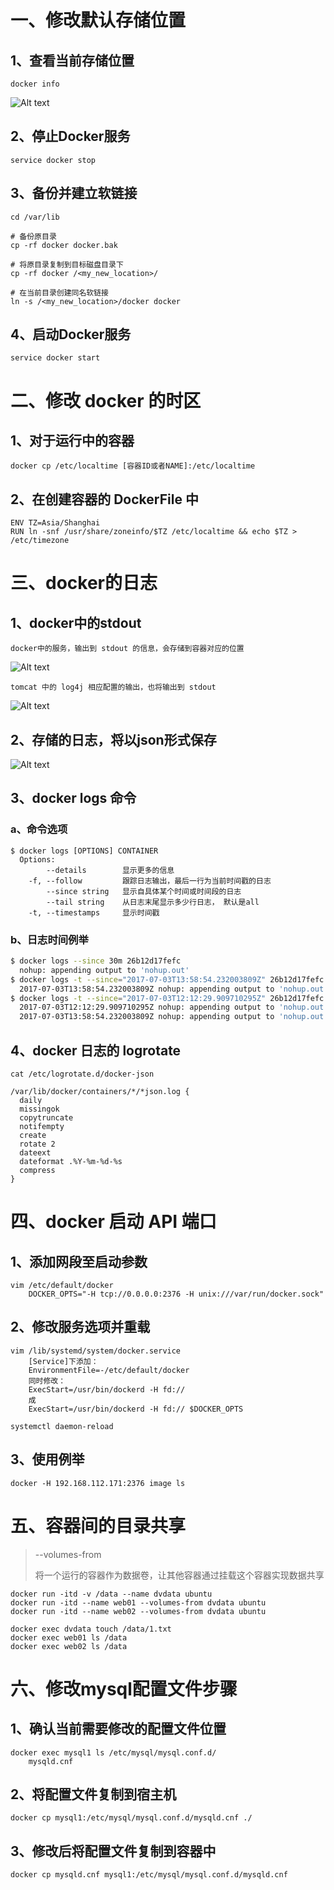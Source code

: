 # 一、修改默认存储位置
## 1、查看当前存储位置
```
docker info
```
![Alt text](./picture/03.01.docker_store.png)

## 2、停止Docker服务
```
service docker stop
```

## 3、备份并建立软链接
```
cd /var/lib

# 备份原目录
cp -rf docker docker.bak

# 将原目录复制到目标磁盘目录下
cp -rf docker /<my_new_location>/

# 在当前目录创建同名软链接
ln -s /<my_new_location>/docker docker
```

## 4、启动Docker服务
```
service docker start
```

# 二、修改 docker 的时区
## 1、对于运行中的容器
```
docker cp /etc/localtime [容器ID或者NAME]:/etc/localtime
```

## 2、在创建容器的 DockerFile 中

```
ENV TZ=Asia/Shanghai
RUN ln -snf /usr/share/zoneinfo/$TZ /etc/localtime && echo $TZ > /etc/timezone
```

# 三、docker的日志
## 1、docker中的stdout

```
docker中的服务，输出到 stdout 的信息，会存储到容器对应的位置
```
![Alt text](./picture/03.02.docker_log1.png)


```
tomcat 中的 log4j 相应配置的输出，也将输出到 stdout
```
![Alt text](./picture/03.03.docker_log2.png)

## 2、存储的日志，将以json形式保存
![Alt text](./picture/03.04.docker_log3.png)

## 3、docker logs 命令
### a、命令选项
```
$ docker logs [OPTIONS] CONTAINER
  Options:
        --details        显示更多的信息
    -f, --follow         跟踪日志输出，最后一行为当前时间戳的日志
        --since string   显示自具体某个时间或时间段的日志
        --tail string    从日志末尾显示多少行日志， 默认是all
    -t, --timestamps     显示时间戳
```
### b、日志时间例举
```bash
$ docker logs --since 30m 26b12d17fefc
  nohup: appending output to 'nohup.out'
$ docker logs -t --since="2017-07-03T13:58:54.232003809Z" 26b12d17fefc
  2017-07-03T13:58:54.232003809Z nohup: appending output to 'nohup.out'
$ docker logs -t --since="2017-07-03T12:12:29.909710295Z" 26b12d17fefc
  2017-07-03T12:12:29.909710295Z nohup: appending output to 'nohup.out'
  2017-07-03T13:58:54.232003809Z nohup: appending output to 'nohup.out'
```

## 4、docker 日志的 logrotate
```
cat /etc/logrotate.d/docker-json 
```
```
/var/lib/docker/containers/*/*json.log {
  daily
  missingok
  copytruncate
  notifempty
  create
  rotate 2
  dateext
  dateformat .%Y-%m-%d-%s
  compress
}
```

# 四、docker 启动 API 端口
## 1、添加网段至启动参数
```
vim /etc/default/docker
    DOCKER_OPTS="-H tcp://0.0.0.0:2376 -H unix:///var/run/docker.sock"
```

## 2、修改服务选项并重载
```
vim /lib/systemd/system/docker.service
    [Service]下添加：
    EnvironmentFile=-/etc/default/docker
    同时修改：
    ExecStart=/usr/bin/dockerd -H fd://
    成
    ExecStart=/usr/bin/dockerd -H fd:// $DOCKER_OPTS

systemctl daemon-reload
```

## 3、使用例举
```
docker -H 192.168.112.171:2376 image ls
```

# 五、容器间的目录共享
>--volumes-from
>
>将一个运行的容器作为数据卷，让其他容器通过挂载这个容器实现数据共享
```
docker run -itd -v /data --name dvdata ubuntu
docker run -itd --name web01 --volumes-from dvdata ubuntu
docker run -itd --name web02 --volumes-from dvdata ubuntu
```
```
docker exec dvdata touch /data/1.txt
docker exec web01 ls /data
docker exec web02 ls /data
```

# 六、修改mysql配置文件步骤
## 1、确认当前需要修改的配置文件位置
```
docker exec mysql1 ls /etc/mysql/mysql.conf.d/
    mysqld.cnf
```
## 2、将配置文件复制到宿主机
```
docker cp mysql1:/etc/mysql/mysql.conf.d/mysqld.cnf ./
```

## 3、修改后将配置文件复制到容器中
```
docker cp mysqld.cnf mysql1:/etc/mysql/mysql.conf.d/mysqld.cnf
```


